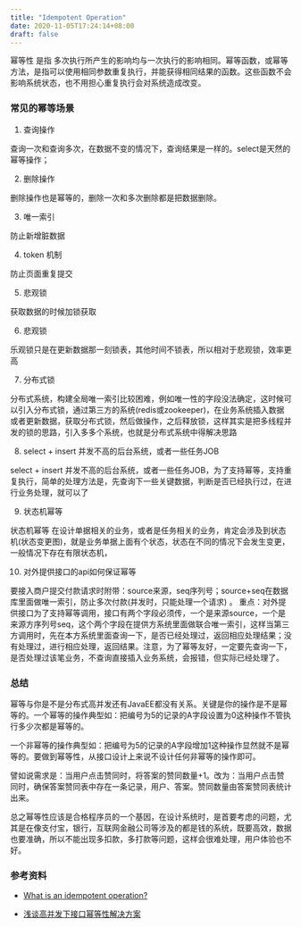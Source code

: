 ```yaml
---
title: "Idempotent Operation"
date: 2020-11-05T17:24:14+08:00
draft: false
---
```


幂等性 是指 多次执行所产生的影响均与一次执行的影响相同。幂等函数，或幂等方法，是指可以使用相同参数重复执行，并能获得相同结果的函数。这些函数不会影响系统状态，也不用担心重复执行会对系统造成改变。

### 常见的幂等场景

1. 查询操作

  查询一次和查询多次，在数据不变的情况下，查询结果是一样的。select是天然的幂等操作；

2. 删除操作

 删除操作也是幂等的，删除一次和多次删除都是把数据删除。

3. 唯一索引

  防止新增脏数据

4. token 机制

防止页面重复提交

5. 悲观锁

 获取数据的时候加锁获取

6. 悲观锁

乐观锁只是在更新数据那一刻锁表，其他时间不锁表，所以相对于悲观锁，效率更高

7. 分布式锁

分布式系统，构建全局唯一索引比较困难，例如唯一性的字段没法确定，这时候可以引入分布式锁，通过第三方的系统(redis或zookeeper)，在业务系统插入数据或者更新数据，获取分布式锁，然后做操作，之后释放锁，这样其实是把多线程并发的锁的思路，引入多多个系统，也就是分布式系统中得解决思路

8. select + insert 并发不高的后台系统，或者一些任务JOB

select + insert 并发不高的后台系统，或者一些任务JOB，为了支持幂等，支持重复执行，简单的处理方法是，先查询下一些关键数据，判断是否已经执行过，在进行业务处理，就可以了

9. 状态机幂等 

状态机幂等 在设计单据相关的业务，或者是任务相关的业务，肯定会涉及到状态机(状态变更图)，就是业务单据上面有个状态，状态在不同的情况下会发生变更，一般情况下存在有限状态机，

10. 对外提供接口的api如何保证幂等

要接入商户提交付款请求时附带：source来源，seq序列号；source+seq在数据库里面做唯一索引，防止多次付款(并发时，只能处理一个请求) 。 重点：对外提供接口为了支持幂等调用，接口有两个字段必须传，一个是来源source，一个是来源方序列号seq，这个两个字段在提供方系统里面做联合唯一索引，这样当第三方调用时，先在本方系统里面查询一下，是否已经处理过，返回相应处理结果；没有处理过，进行相应处理，返回结果。注意，为了幂等友好，一定要先查询一下，是否处理过该笔业务，不查询直接插入业务系统，会报错，但实际已经处理了。

### 总结

幂等与你是不是分布式高并发还有JavaEE都没有关系。关键是你的操作是不是幂等的。一个幂等的操作典型如：把编号为5的记录的A字段设置为0这种操作不管执行多少次都是幂等的。

一个非幂等的操作典型如：把编号为5的记录的A字段增加1这种操作显然就不是幂等的。要做到幂等性，从接口设计上来说不设计任何非幂等的操作即可。

譬如说需求是：当用户点击赞同时，将答案的赞同数量+1。改为：当用户点击赞同时，确保答案赞同表中存在一条记录，用户、答案。赞同数量由答案赞同表统计出来。

总之幂等性应该是合格程序员的一个基因，在设计系统时，是首要考虑的问题，尤其是在像支付宝，银行，互联网金融公司等涉及的都是钱的系统，既要高效，数据也要准确，所以不能出现多扣款，多打款等问题，这样会很难处理，用户体验也不好。


### 参考资料

- [What is an idempotent operation?](https://stackoverflow.com/questions/1077412/what-is-an-idempotent-operation#:~:text=Idempotence%20means%20that%20applying%20an,the%20result%20is%20still%20zero.)

- [浅谈高并发下接口幂等性解决方案](https://cloud.tencent.com/developer/article/1451052)